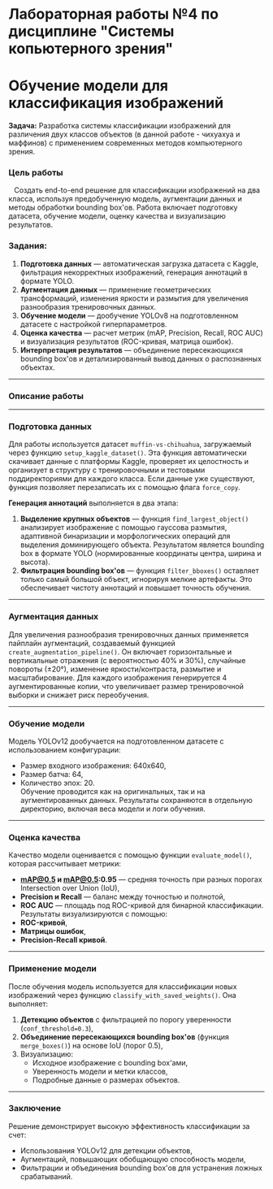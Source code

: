 #   Лабораторная работы №4 по дисциплине "Системы копьютерного зрения"
# Обучение модели для классификация изображений

**Задача:** Разработка системы классификации изображений для различения двух классов объектов (в данной работе - чихуахуа и маффинов) с применением современных методов компьютерного зрения.  

### Цель работы  
&ensp; Создать end-to-end решение для классификации изображений на два класса, используя предобученную модель, аугментации данных и методы обработки bounding box'ов. Работа включает подготовку датасета, обучение модели, оценку качества и визуализацию результатов.  

### Задания:  
1. **Подготовка данных** — автоматическая загрузка датасета с Kaggle, фильтрация некорректных изображений, генерация аннотаций в формате YOLO.  
2. **Аугментация данных** — применение геометрических трансформаций, изменения яркости и размытия для увеличения разнообразия тренировочных данных.  
3. **Обучение модели** — дообучение YOLOv8 на подготовленном датасете с настройкой гиперпараметров.  
4. **Оценка качества** — расчет метрик (mAP, Precision, Recall, ROC AUC) и визуализация результатов (ROC-кривая, матрица ошибок).  
5. **Интерпретация результатов** — объединение пересекающихся bounding box'ов и детализированный вывод данных о распознанных объектах.  

---

### Описание работы   

---

### Подготовка данных  
Для работы используется датасет `muffin-vs-chihuahua`, загружаемый через функцию `setup_kaggle_dataset()`. Эта функция автоматически скачивает данные с платформы Kaggle, проверяет их целостность и организует в структуру с тренировочными и тестовыми поддиректориями для каждого класса. Если данные уже существуют, функция позволяет перезаписать их с помощью флага `force_copy`.  

**Генерация аннотаций** выполняется в два этапа:  
1. **Выделение крупных объектов** — функция `find_largest_object()` анализирует изображение с помощью гауссова размытия, адаптивной бинаризации и морфологических операций для выделения доминирующего объекта. Результатом является bounding box в формате YOLO (нормированные координаты центра, ширина и высота).  
2. **Фильтрация bounding box'ов** — функция `filter_bboxes()` оставляет только самый большой объект, игнорируя мелкие артефакты. Это обеспечивает чистоту аннотаций и повышает точность обучения.  

---

### Аугментация данных  
Для увеличения разнообразия тренировочных данных применяется пайплайн аугментаций, создаваемый функцией `create_augmentation_pipeline()`. Он включает горизонтальные и вертикальные отражения (с вероятностью 40% и 30%), случайные повороты (±20°), изменение яркости/контраста, размытие и масштабирование. Для каждого изображения генерируется 4 аугментированные копии, что увеличивает размер тренировочной выборки и снижает риск переобучения.  

---

### Обучение модели  
Модель YOLOv12 дообучается на подготовленном датасете с использованием конфигурации:  
- Размер входного изображения: 640x640,  
- Размер батча: 64,  
- Количество эпох: 20.  
Обучение проводится как на оригинальных, так и на аугментированных данных. Результаты сохраняются в отдельную директорию, включая веса модели и логи обучения.  

---

### Оценка качества  
Качество модели оценивается с помощью функции `evaluate_model()`, которая рассчитывает метрики:  
- **mAP@0.5 и mAP@0.5:0.95** — средняя точность при разных порогах Intersection over Union (IoU),  
- **Precision и Recall** — баланс между точностью и полнотой,  
- **ROC AUC** — площадь под ROC-кривой для бинарной классификации.  
Результаты визуализируются с помощью:  
- **ROC-кривой**,  
- **Матрицы ошибок**,  
- **Precision-Recall кривой**.  

---

### Применение модели  
После обучения модель используется для классификации новых изображений через функцию `classify_with_saved_weights()`. Она выполняет:  
1. **Детекцию объектов** с фильтрацией по порогу уверенности (`conf_threshold=0.3`),  
2. **Объединение пересекающихся bounding box'ов** (функция `merge_boxes()`) на основе IoU (порог 0.5),  
3. Визуализацию:  
   - Исходное изображение с bounding box'ами,  
   - Уверенность модели и метки классов,  
   - Подробные данные о размерах объектов.  

---

### Заключение  
Решение демонстрирует высокую эффективность классификации за счет:  
- Использования YOLOv12 для детекции объектов,  
- Аугментаций, повышающих обобщающую способность модели,  
- Фильтрации и объединения bounding box'ов для устранения ложных срабатываний.  
